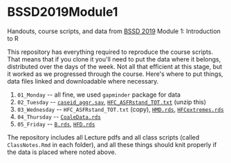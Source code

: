 # BSSD2019Module1
Handouts, course scripts, and data from [BSSD 2019](https://ced.uab.cat/courses/barcelona-summer-school-of-demography/) Module 1: Introduction to R

This repository has everything required to reproduce the course scripts. That means that if you clone it you'll need to put the data where it belongs, distributed over the days of the week. Not all that efficient at this stage, but it worked as we progressed through the course. Here's where to put things, data files linked and downloadable where necessary.

1. `01_Monday` -- all fine, we used `gapminder` package for data
2. `02_Tuesday` -- [`caseid_aggr.sav`](https://drive.google.com/open?id=1AibPQP8plaGv0MaRwOJqqOg2LR6wXqK0), [`HFC_ASFRstand_TOT.txt`](https://www.fertilitydata.org/data/HFC/HFC_ASFRstand_TOT.zip) (unzip this)
3. `03_Wednesday` -- `HFC_ASFRstand_TOT.txt` (copy), [`HMD.rds`](https://drive.google.com/file/d/1Rc5Vb14DSglxyZ2xPaVEmEpiSCoKuC), [`HFCextremes.rds`](https://drive.google.com/file/d/1IvAMTM83Hk1VkeVxxKVGdbqDbDGawakO)
4. `04_Thursday` -- [`CoaleData.rds`](https://drive.google.com/file/d/1i5I8xSI9Ec3TnhVJEqqYLJCTOE9-ZmKv)
5. `05_Friday` -- [`B.rds`](https://drive.google.com/file/d/1B5D10GGI2OQD1_6mcRzG_WZQ3Sj6TRpQ), [`HFD.rds`](https://drive.google.com/file/d/1NFbJsXr_UexkodulMJX5F5jAzm1Yn3Kv)

The repository includes all Lecture pdfs and all class scripts (called `ClassNotes.Rmd` in each folder), and all these things should knit properly if the data is placed where noted above.
